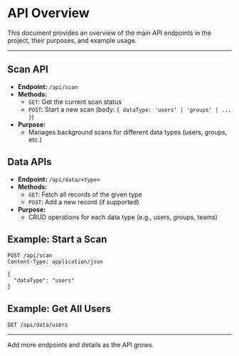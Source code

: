 # API Overview

This document provides an overview of the main API endpoints in the project, their purposes, and example usage.

---

## Scan API
- **Endpoint:** `/api/scan`
- **Methods:**
  - `GET`: Get the current scan status
  - `POST`: Start a new scan (body: `{ dataType: 'users' | 'groups' | ... }`)
- **Purpose:**
  - Manages background scans for different data types (users, groups, etc.)

## Data APIs
- **Endpoint:** `/api/data/<type>`
- **Methods:**
  - `GET`: Fetch all records of the given type
  - `POST`: Add a new record (if supported)
- **Purpose:**
  - CRUD operations for each data type (e.g., users, groups, teams)

## Example: Start a Scan
```http
POST /api/scan
Content-Type: application/json

{
  "dataType": "users"
}
```

## Example: Get All Users
```http
GET /api/data/users
```

---

Add more endpoints and details as the API grows.
